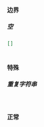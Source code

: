 #### 边界

##### 空

```json
[]
```

```json

```

##### 

#### 特殊

##### 重复字符串

```json

```

```json

```

#### 正常

```json

```

```json

```

